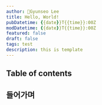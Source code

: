 ```yaml
---
author: Gyunseo Lee
title: Hello, World!
pubDatetime: {{date}}T{{time}}:00Z
modDatetime: {{date}}T{{time}}:00Z
featured: false
draft: false
tags: test
description: this is template
---
```


## Table of contents

## 들어가며
